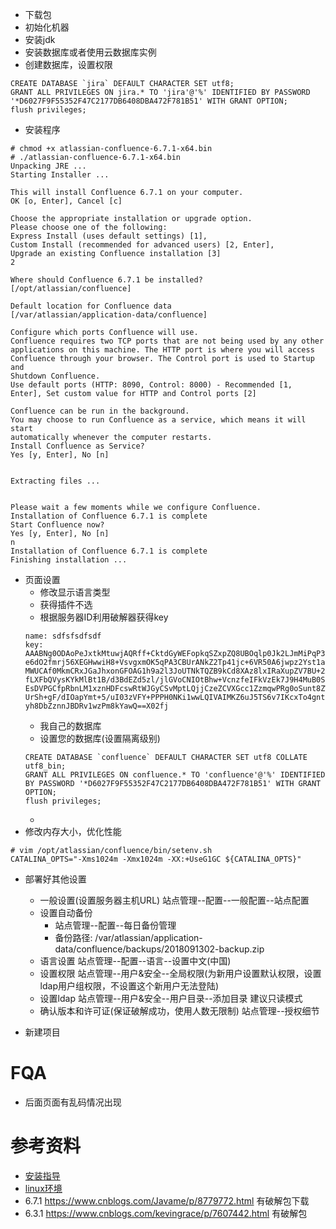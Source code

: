 - 下载包
- 初始化机器
- 安装jdk
- 安装数据库或者使用云数据库实例
- 创建数据库，设置权限
```
CREATE DATABASE `jira` DEFAULT CHARACTER SET utf8;
GRANT ALL PRIVILEGES ON jira.* TO 'jira'@'%' IDENTIFIED BY PASSWORD '*D6027F9F55352F47C2177DB6408DBA472F781B51' WITH GRANT OPTION;
flush privileges;
```
- 安装程序
```
# chmod +x atlassian-confluence-6.7.1-x64.bin
# ./atlassian-confluence-6.7.1-x64.bin
Unpacking JRE ...
Starting Installer ...

This will install Confluence 6.7.1 on your computer.
OK [o, Enter], Cancel [c]

Choose the appropriate installation or upgrade option.
Please choose one of the following:
Express Install (uses default settings) [1],
Custom Install (recommended for advanced users) [2, Enter],
Upgrade an existing Confluence installation [3]
2

Where should Confluence 6.7.1 be installed?
[/opt/atlassian/confluence]

Default location for Confluence data
[/var/atlassian/application-data/confluence]

Configure which ports Confluence will use.
Confluence requires two TCP ports that are not being used by any other
applications on this machine. The HTTP port is where you will access
Confluence through your browser. The Control port is used to Startup and
Shutdown Confluence.
Use default ports (HTTP: 8090, Control: 8000) - Recommended [1, Enter], Set custom value for HTTP and Control ports [2]

Confluence can be run in the background.
You may choose to run Confluence as a service, which means it will start
automatically whenever the computer restarts.
Install Confluence as Service?
Yes [y, Enter], No [n]


Extracting files ...


Please wait a few moments while we configure Confluence.
Installation of Confluence 6.7.1 is complete
Start Confluence now?
Yes [y, Enter], No [n]
n
Installation of Confluence 6.7.1 is complete
Finishing installation ...
```
- 页面设置
  - 修改显示语言类型
  - 获得插件不选
  - 根据服务器ID利用破解器获得key
  ```
  name: sdfsfsdfsdf
  key: AAABNg0ODAoPeJxtkMtuwjAQRff+CktdGyWEFopkqSZxpZQ8UBOqlp0Jk2LJmMiPqP37BlI2VTcjj
  e6dO2fmrj56XEGHwwiH8+VsvgxmOK5qPA3CBUrANkZ2Tp41jc+6VR50A6jwpz2Yst1aMJaSEMUGx
  MWUCAf0MkmCRxJGaJhxonGFOAG1h9a2l3JoUTNkTQZB9kCd8XAz8lxIRaXupZV7BU+2AQ0TrRDvh
  fLXFbQVysKYkMlBt1B/d3BdEZd5zl/jlGVoCNIOtBhw+VcnzfeIFkVzEk7J9H4MuB0SK28dmOJ8A
  EsDVPGCfpRbnLM1xznHDFcswRtWJGyCSvMptLQjjCzeZCVXGcc1ZzmqwPRg0oSunt8ZWayzmOx2V
  UrSh+gF/dIOapYmt+5/uI03zVFY+PPPH0NKi1wwLQIVAIMKZ6uJ5TS6v7IKcxTo4gntCwvmAhQ+g
  yh8DbZznnJBDRv1wzPm8kYawQ==X02fj
  ```
  - 我自己的数据库
  - 设置您的数据库(设置隔离级别)
  ```
  CREATE DATABASE `confluence` DEFAULT CHARACTER SET utf8 COLLATE utf8_bin;
  GRANT ALL PRIVILEGES ON confluence.* TO 'confluence'@'%' IDENTIFIED BY PASSWORD '*D6027F9F55352F47C2177DB6408DBA472F781B51' WITH GRANT OPTION;
  flush privileges;
  ```
  -
- 修改内存大小，优化性能
```
# vim /opt/atlassian/confluence/bin/setenv.sh
CATALINA_OPTS="-Xms1024m -Xmx1024m -XX:+UseG1GC ${CATALINA_OPTS}"
```

- 部署好其他设置
  - 一般设置(设置服务器主机URL)
    站点管理--配置--一般配置--站点配置
  - 设置自动备份
    - 站点管理--配置--每日备份管理
    - 备份路径:  /var/atlassian/application-data/confluence/backups/2018091302-backup.zip
  - 语言设置
    站点管理--配置--语言--设置中文(中国)
  - 设置权限
    站点管理--用户&安全--全局权限(为新用户设置默认权限，设置ldap用户组权限，不设置这个新用户无法登陆)
  - 设置ldap
    站点管理--用户&安全--用户目录--添加目录 建议只读模式
  - 确认版本和许可证(保证破解成功，使用人数无限制)
    站点管理--授权细节

- 新建项目

# FQA
- 后面页面有乱码情况出现

# 参考资料
- [安装指导](https://confluence.atlassian.com/doc/confluence-installation-and-upgrade-guide-214864161.html)
- [linux环境](https://confluence.atlassian.com/doc/installing-confluence-on-linux-143556824.html)
- 6.7.1 https://www.cnblogs.com/Javame/p/8779772.html 有破解包下载
- 6.3.1 https://www.cnblogs.com/kevingrace/p/7607442.html 有破解包
